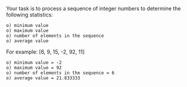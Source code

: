 Your task is to process a sequence of integer numbers
to determine the following statistics:

    o) minimum value
    o) maximum value
    o) number of elements in the sequence
    o) average value

For example: [6, 9, 15, -2, 92, 11]

    o) minimum value = -2
    o) maximum value = 92
    o) number of elements in the sequence = 6
    o) average value = 21.833333